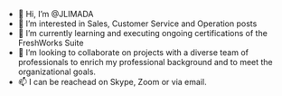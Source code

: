 - 👋 Hi, I’m @JLIMADA
- 👀 I’m interested in Sales, Customer Service and Operation posts
- 🌱 I’m currently learning and executing ongoing certifications of the FreshWorks Suite
- 💞️ I’m looking to collaborate on projects with a diverse team of professionals to enrich my professional background and to meet the organizational goals. 
- 📫 I can be reachead on Skype, Zoom or via email. 

<!---
JLIMADA/JLIMADA is a ✨ special ✨ repository because its `README.md` (this file) appears on your GitHub profile.
You can click the Preview link to take a look at your changes.
--->
